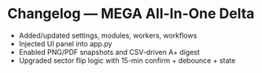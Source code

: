 
# Changelog — MEGA All-In-One Delta
- Added/updated settings, modules, workers, workflows
- Injected UI panel into app.py
- Enabled PNG/PDF snapshots and CSV-driven A+ digest
- Upgraded sector flip logic with 15-min confirm + debounce + state

